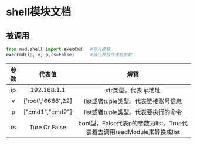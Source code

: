 # shell模块文档

## 被调用

```python
from mod.shell import execCmd	#导入模块
execCmd(ip, v, p,rs=False)		#执行并且传递给参数
```

|   参数  | 代表值       | 解释                                              |
| :--------:  | :-----:      | :----:                                            |
|     ip     | 192.168.1.1      | str类型。代表    ip地址                                     |
|   v       |['root','6666',22] | list或者tuple类型。代表链接账号信息                    |
|   p       |["cmd1","cmd2"] | list或者tuple类型。代表要执行的命令                   |
|   rs		| Ture Or False | bool型，False代表p的参数为list，True代表着去调用readModule来转换成list|	
